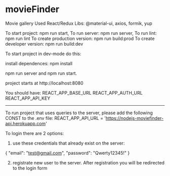 # movieFinder

Movie gallery
Used React/Redux
Libs: @material-ui, axios, formik, yup

To start project: npm run start,
To run server: npm run server,
To run lint: npm run lint
To create production version: npm run build:prod
To create developer version: npm run build:dev

To start project in dev-mode do this:

install dependences:
npm install

npm run server and npm run start.

project starts at http://localhost:8080

You should have:
REACT_APP_BASE_URL
REACT_APP_AUTH_URL
REACT_APP_API_KEY

---

To run project that uses queries to the server, please add the following CONST to the .env file:
REACT_APP_API_URL = 'https://nodejs-moviefinder-api.herokuapp.com'

To login there are 2 options:

1. use these credentials that already exist on the server:

{
  "email": "test@gmail.com",
  "password": "Qwerty12345!"
}

2. registrate new user to the server. After registration you will be redirected to the login form
